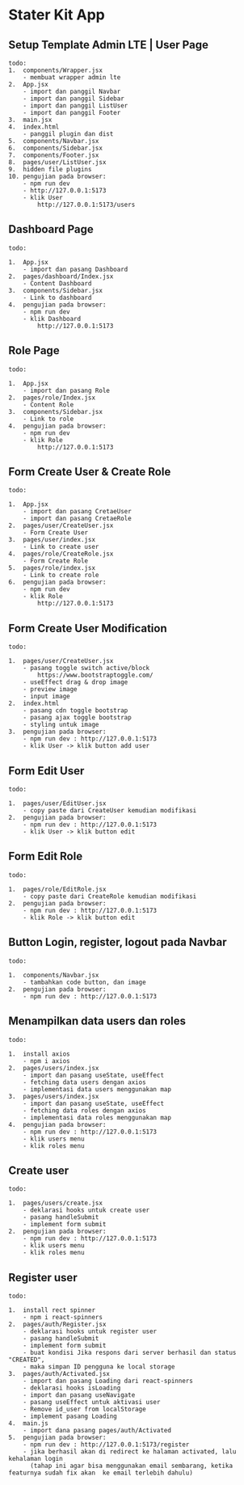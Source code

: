 # Stater Kit App

## Setup Template Admin LTE | User Page

    todo:
    1.  components/Wrapper.jsx
        - membuat wrapper admin lte
    2.  App.jsx
        - import dan panggil Navbar
        - import dan panggil Sidebar
        - import dan panggil ListUser
        - import dan panggil Footer
    3.  main.jsx
    4.  index.html
        - panggil plugin dan dist
    5.  components/Navbar.jsx
    6.  components/Sidebar.jsx
    7.  components/Footer.jsx
    8.  pages/user/ListUser.jsx
    9.  hidden file plugins
    10. pengujian pada browser:
        - npm run dev
        - http://127.0.0.1:5173
        - klik User
            http://127.0.0.1:5173/users

## Dashboard Page

    todo:

    1.  App.jsx
        - import dan pasang Dashboard
    2.  pages/dashboard/Index.jsx
        - Content Dashboard
    3.  components/Sidebar.jsx
        - Link to dashboard
    4.  pengujian pada browser:
        - npm run dev
        - klik Dashboard
            http://127.0.0.1:5173

## Role Page

    todo:

    1.  App.jsx
        - import dan pasang Role
    2.  pages/role/Index.jsx
        - Content Role
    3.  components/Sidebar.jsx
        - Link to role
    4.  pengujian pada browser:
        - npm run dev
        - klik Role
            http://127.0.0.1:5173

## Form Create User & Create Role

    todo:

    1.  App.jsx
        - import dan pasang CretaeUser
        - import dan pasang CretaeRole
    2.  pages/user/CreateUser.jsx
        - Form Create User
    3.  pages/user/index.jsx
        - Link to create user
    4.  pages/role/CreateRole.jsx
        - Form Create Role
    5.  pages/role/index.jsx
        - Link to create role
    6.  pengujian pada browser:
        - npm run dev
        - klik Role
            http://127.0.0.1:5173

## Form Create User Modification

    todo:

    1.  pages/user/CreateUser.jsx
        - pasang toggle switch active/block
            https://www.bootstraptoggle.com/
        - useEffect drag & drop image
        - preview image
        - input image
    2.  index.html
        - pasang cdn toggle bootstrap
        - pasang ajax toggle bootstrap
        - styling untuk image
    3.  pengujian pada browser:
        - npm run dev : http://127.0.0.1:5173
        - klik User -> klik button add user

## Form Edit User

    todo:

    1.  pages/user/EditUser.jsx
        - copy paste dari CreateUser kemudian modifikasi
    2.  pengujian pada browser:
        - npm run dev : http://127.0.0.1:5173
        - klik User -> klik button edit

## Form Edit Role

    todo:

    1.  pages/role/EditRole.jsx
        - copy paste dari CreateRole kemudian modifikasi
    2.  pengujian pada browser:
        - npm run dev : http://127.0.0.1:5173
        - klik Role -> klik button edit

## Button Login, register, logout pada Navbar

    todo:

    1.  components/Navbar.jsx
        - tambahkan code button, dan image
    2.  pengujian pada browser:
        - npm run dev : http://127.0.0.1:5173

## Menampilkan data users dan roles

    todo:

    1.  install axios
        - npm i axios
    2.  pages/users/index.jsx
        - import dan pasang useState, useEffect
        - fetching data users dengan axios
        - implementasi data users menggunakan map
    3.  pages/users/index.jsx
        - import dan pasang useState, useEffect
        - fetching data roles dengan axios
        - implementasi data roles menggunakan map
    4.  pengujian pada browser:
        - npm run dev : http://127.0.0.1:5173
        - klik users menu
        - klik roles menu

## Create user

    todo:

    1.  pages/users/create.jsx
        - deklarasi hooks untuk create user
        - pasang handleSubmit
        - implement form submit
    2.  pengujian pada browser:
        - npm run dev : http://127.0.0.1:5173
        - klik users menu
        - klik roles menu

## Register user

    todo:

    1.  install rect spinner
        - npm i react-spinners
    2.  pages/auth/Register.jsx
        - deklarasi hooks untuk register user
        - pasang handleSubmit
        - implement form submit
        - buat kondisi Jika respons dari server berhasil dan status "CREATED",
        - maka simpan ID pengguna ke local storage
    3.  pages/auth/Activated.jsx
        - import dan pasang Loading dari react-spinners
        - deklarasi hooks isLoading
        - import dan pasang useNavigate
        - pasang useEffect untuk aktivasi user
        - Remove id_user from localStorage
        - implement pasang Loading
    4.  main.js
        - import dana pasang pages/auth/Activated
    5.  pengujian pada browser:
        - npm run dev : http://127.0.0.1:5173/register
        - jika berhasil akan di redirect ke halaman activated, lalu kehalaman login
          (tahap ini agar bisa menggunakan email sembarang, ketika featurnya sudah fix akan  ke email terlebih dahulu)
